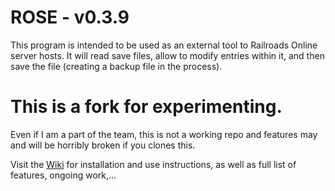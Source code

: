 # ROSE - v0.3.9

This program is intended to be used as an external tool to Railroads Online server hosts. It will read save files, allow to modify entries within it, and then save the file (creating a backup file in the process).

# This is a fork for experimenting.

Even if I am a part of the team, this is not a working repo and features may and will be horribly broken if you clones this.

Visit the [Wiki](https://github.com/JennyKmu/RRO_savefile_editor/wiki) for installation and use instructions, as well as full list of features, ongoing work,...
